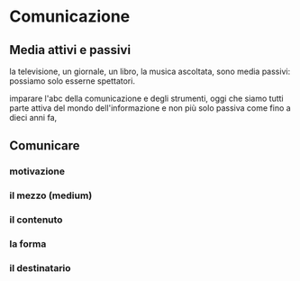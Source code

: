 # Comunicazione

## Media attivi e passivi
la televisione, un giornale, un libro, la musica ascoltata, sono media passivi: possiamo solo esserne spettatori.

imparare l'abc della comunicazione e degli strumenti, oggi che siamo tutti parte attiva del mondo dell'informazione e non più solo passiva come fino a dieci anni fa, 

## Comunicare
### motivazione

### il mezzo (medium)

### il contenuto

### la forma

### il destinatario

